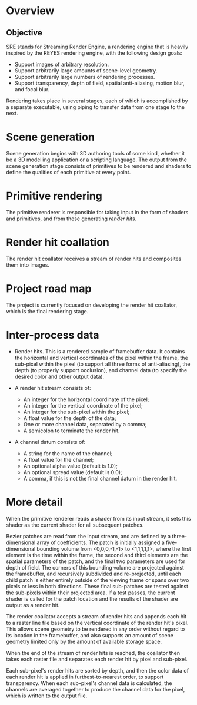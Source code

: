 # Overview

## Objective

SRE stands for Streaming Render Engine, a rendering engine that is heavily inspired by the REYES rendering engine, with the following design goals:

* Support images of arbitrary resolution.
* Support arbitrarily large amounts of scene-level geometry.
* Support arbitrarily large numbers of rendering processes.
* Support transparency, depth of field, spatial anti-aliasing, motion blur, and focal blur.



Rendering takes place in several stages, each of which is accomplished by a separate executable, using piping to transfer data from one stage to the next.

# Scene generation

Scene generation begins with 3D authoring tools of some kind, whether it be a 3D modelling application or a scripting language. The output from the scene generation stage consists of primitives to be rendered and shaders to define the qualities of each primitive at every point.

# Primitive rendering

The primitive renderer is responsible for taking input in the form of shaders and primitives, and from these generating *render hits*.

# Render hit coallation

The render hit coallator receives a stream of render hits and composites them into images.

# Project road map

The project is currently focused on developing the render hit coallator, which is the final rendering stage.

# Inter-process data

* Render hits. This is a rendered sample of framebuffer data. It contains the horizontal and vertical coordinates of the pixel within the frame, the sub-pixel within the pixel (to support all three forms of anti-aliasing), the depth (to properly support occlusion), and channel data (to specify the desired color and other output data).

* A render hit stream consists of:
  * An integer for the horizontal coordinate of the pixel;
  * An integer for the vertical coordinate of the pixel;
  * An integer for the sub-pixel within the pixel;
  * A float value for the depth of the data;
  * One or more channel data, separated by a comma;
  * A semicolon to terminate the render hit.

* A channel datum consists of:
  * A string for the name of the channel;
  * A float value for the channel;
  * An optional alpha value (default is 1.0);
  * An optional spread value (default is 0.0);
  * A comma, if this is not the final channel datum in the render hit.

# More detail

When the primitive renderer reads a shader from its input stream, it sets this shader as the current shader for all subsequent patches.

Bezier patches are read from the input stream, and are defined by a three-dimensional array of coefficients. The patch is initially assigned a five-dimensional bounding volume from <0,0,0,-1,-1> to <1,1,1,1,1>, where the first element is the time within the frame, the second and third elements are the spatial parameters of the patch, and the final two parameters are used for depth of field. The corners of this bounding volume are projected against the framebuffer, and recursively subdivided and re-projected, until each child patch is either entirely outside of the viewing frame or spans over two pixels or less in both directions. These final sub-patches are tested against the sub-pixels within their projected area. If a test passes, the current shader is called for the patch location and the results of the shader are output as a render hit. 

The render coallator accepts a stream of render hits and appends each hit to a raster line file based on the vertical coordinate of the render hit's pixel. This allows scene geometry to be rendered in any order without regard to its location in the framebuffer, and also supports an amount of scene geometry limited only by the amount of available storage space.

When the end of the stream of render hits is reached, the coallator then takes each raster file and separates each render hit by pixel and sub-pixel.

Each sub-pixel's render hits are sorted by depth, and then the color data of each render hit is applied in furthest-to-nearest order, to support transparency. When each sub-pixel's channel data is calculated, the channels are averaged together to produce the channel data for the pixel, which is written to the output file.